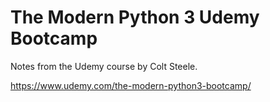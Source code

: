 # The Modern Python 3 Udemy Bootcamp
Notes from the Udemy course by Colt Steele.


https://www.udemy.com/the-modern-python3-bootcamp/
